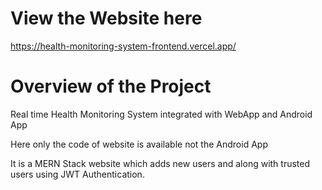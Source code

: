 # View the Website here
https://health-monitoring-system-frontend.vercel.app/

# Overview of the Project
Real time Health Monitoring System integrated with WebApp and Android App

Here only the code of website is available not the Android App

It is a MERN Stack website which adds new users and along with trusted users using JWT Authentication.
